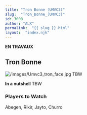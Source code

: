 ```yaml
---
title: "Tron Bonne (UMVC3)"
slug:  "Tron_Bonne_(UMVC3)"
id: 3008
author: "ALX"
permalink:  "{{ slug }}.html"
layout:  "index.njk"
---
```


**EN TRAVAUX**

## Tron Bonne

![](/images/Umvc3_tron_face.jpg‎ "/images/Umvc3_tron_face.jpg‎") TBW

**In a nutshell** TBW

### Players to Watch

Abegen, Rikir, Jayto, Churro
